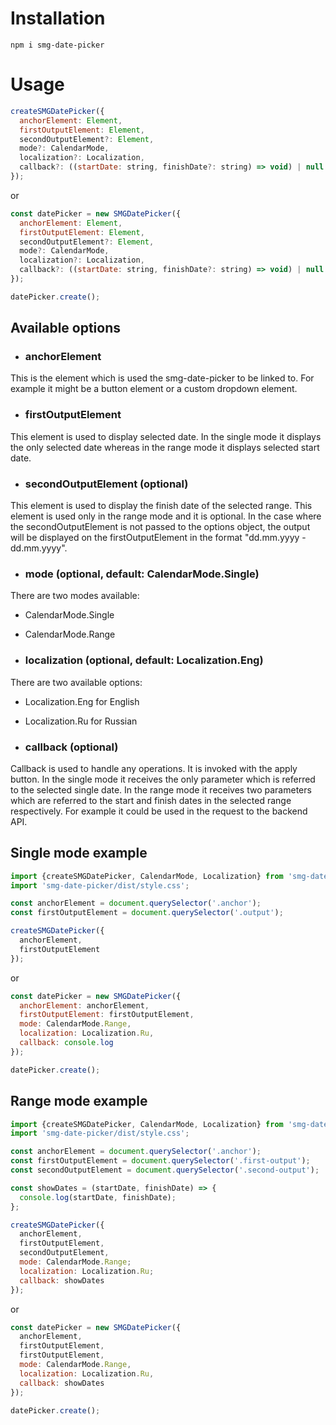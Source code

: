 # Installation

```command
npm i smg-date-picker
```

# Usage

```js
createSMGDatePicker({
  anchorElement: Element,
  firstOutputElement: Element,
  secondOutputElement?: Element,
  mode?: CalendarMode,
  localization?: Localization,
  callback?: ((startDate: string, finishDate?: string) => void) | null
});
```

or

```js
const datePicker = new SMGDatePicker({
  anchorElement: Element,
  firstOutputElement: Element,
  secondOutputElement?: Element,
  mode?: CalendarMode,
  localization?: Localization,
  callback?: ((startDate: string, finishDate?: string) => void) | null
});

datePicker.create();
```

## Available options

- ### anchorElement

This is the element which is used the smg-date-picker to be linked to.
For example it might be a button element or a custom dropdown element.

- ### firstOutputElement

This element is used to display selected date. In the single mode it displays the only selected date whereas in the range mode it displays selected start date.

- ### secondOutputElement (optional)

This element is used to display the finish date of the selected range.
This element is used only in the range mode and it is optional.
In the case where the secondOutputElement is not passed to the options object, the output will be displayed on the firstOutputElement in the format "dd.mm.yyyy - dd.mm.yyyy".

- ### mode (optional, default: CalendarMode.Single)

There are two modes available:

- CalendarMode.Single
- CalendarMode.Range

- ### localization (optional, default: Localization.Eng)

There are two available options:

- Localization.Eng for English
- Localization.Ru for Russian

- ### callback (optional)

Callback is used to handle any operations. It is invoked with the apply button.
In the single mode it receives the only parameter which is referred to the selected single date.
In the range mode it receives two parameters which are referred to the start and finish dates in the selected range respectively.
For example it could be used in the request to the backend API.

## Single mode example

```js
import {createSMGDatePicker, CalendarMode, Localization} from 'smg-date-picker';
import 'smg-date-picker/dist/style.css';

const anchorElement = document.querySelector('.anchor');
const firstOutputElement = document.querySelector('.output');

createSMGDatePicker({
  anchorElement,
  firstOutputElement
});
```

or

```js
const datePicker = new SMGDatePicker({
  anchorElement: anchorElement,
  firstOutputElement: firstOutputElement,
  mode: CalendarMode.Range,
  localization: Localization.Ru,
  callback: console.log
});

datePicker.create();
```

## Range mode example

```js
import {createSMGDatePicker, CalendarMode, Localization} from 'smg-date-picker';
import 'smg-date-picker/dist/style.css';

const anchorElement = document.querySelector('.anchor');
const firstOutputElement = document.querySelector('.first-output');
const secondOutputElement = document.querySelector('.second-output');

const showDates = (startDate, finishDate) => {
  console.log(startDate, finishDate);
};

createSMGDatePicker({
  anchorElement,
  firstOutputElement,
  secondOutputElement,
  mode: CalendarMode.Range;
  localization: Localization.Ru;
  callback: showDates
});
```

or

```js
const datePicker = new SMGDatePicker({
  anchorElement,
  firstOutputElement,
  firstOutputElement,
  mode: CalendarMode.Range,
  localization: Localization.Ru,
  callback: showDates
});

datePicker.create();
```
